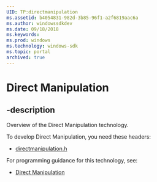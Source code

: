 ```yaml
---
UID: TP:directmanipulation
ms.assetid: b4054831-982d-3b85-96f1-a2f6819aac6a
ms.author: windowssdkdev
ms.date: 09/18/2018
ms.keywords: 
ms.prod: windows
ms.technology: windows-sdk
ms.topic: portal
archived: true
---
```


# Direct Manipulation

## -description

Overview of the Direct Manipulation technology.

To develop Direct Manipulation, you need these headers:

 * [directmanipulation.h](../directmanipulation/index.md)

For programming guidance for this technology, see:
* [Direct Manipulation](/previous-versions/windows/desktop/directmanipulation)

